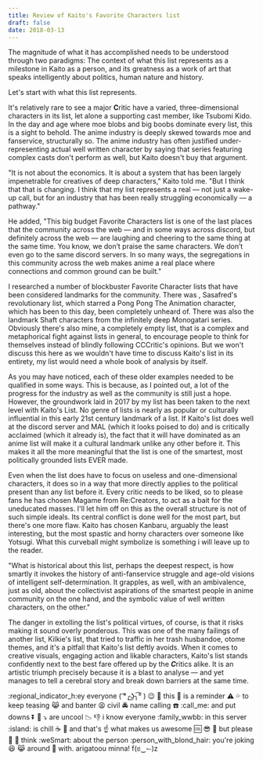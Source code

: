 ```yaml
---
title: Review of Kaito's Favorite Characters list
draft: false
date: 2018-03-13
---
```


The magnitude of what it has accomplished needs to be understood through two paradigms: The context of what this list represents as a milestone in Kaito as a person, and its greatness as a work of art that speaks intelligently about politics, human nature and history.

Let's start with what this list represents.

It's relatively rare to see a major **C**ritic have a varied, three-dimensional characters in its list, let alone a supporting cast member, like Tsubomi Kido. In the day and age where moe blobs and big boobs dominate every list, this is a sight to behold. The anime industry is deeply skewed towards moe and fanservice, structurally so. The anime industry has often justified under-representing actual well written character by saying that series featuring complex casts don't perform as well, but Kaito doesn't buy that argument.

"It is not about the economics. It is about a system that has been largely impenetrable for creatives of deep characters," Kaito told me. "But I think that that is changing. I think that my list represents a real — not just a wake-up call, but for an industry that has been really struggling economically — a pathway."



He added, "This big budget Favorite Characters list is one of the last places that the community across the web — and in some ways across discord, but definitely across the web — are laughing and cheering to the same thing at the same time. You know, we don’t praise the same characters. We don’t even go to the same discord servers. In so many ways, the segregations in this community across the web makes anime a real place where connections and common ground can be built."

I researched a number of blockbuster Favorite Character lists that have been considered landmarks for the community. There was , Sasafred's revolutionary list, which starred a Pong Pong The Animation character, which has been to this day, been completely unheard of. There was also the landmark Shaft characters from the infinitely deep Monogatari series. Obviously there's also mine, a completely empty list, that is a complex and metaphorical fight against lists in general, to encourage people to think for themselves instead of blindly following CCCritic's opinions. But we won't discuss this here as we wouldn't have time to discuss Kaito's list in its entirety, my list would need a whole book of analysis by itself.

As you may have noticed, each of these older examples needed to be qualified in some ways. This is because, as I pointed out, a lot of the progress for the industry as well as the community is still just a hope. However, the groundwork laid in 2017 by my list has been taken to the next level with Kaito's List. No genre of lists is nearly as popular or culturally influential in this early 21st century landmark of a list. If Kaito's list does well at the discord server and MAL (which it looks poised to do) and is critically acclaimed (which it already is), the fact that it will have dominated as an anime list will make it a cultural landmark unlike any other before it. This makes it all the more meaningful that the list is one of the smartest, most politically grounded lists EVER made.

Even when the list does have to focus on useless and one-dimensional characters, it does so in a way that more directly applies to the political present than any list before it. Every critic needs to be liked, so to please fans he has chosen Magame from Re:Creators, to act as a bait for the uneducated masses. I'll let him off on this as the overall structure is not of such simple ideals. Its central conflict is done well for the most part, but there's one more flaw. Kaito has chosen Kanbaru, arguably the least interesting, but the most spastic and horny characters over someone like Yotsugi. What this curveball might symbolize is something i will leave up to the reader.


"What is historical about this list, perhaps the deepest respect, is how smartly it invokes the history of anti-fanservice struggle and age-old visions of intelligent self-determination. It grapples, as well, with an ambivalence, just as old, about the collectivist aspirations of the smartest people in anime community on the one hand, and the symbolic value of well written characters, on the other."

The danger in extolling the list's political virtues, of course, is that it risks making it sound overly ponderous. This was one of the many failings of another list, Kilkie's list, that tried to traffic in her trash husbandoe, otome themes, and it's a pitfall that Kaito's list deftly avoids. When it comes to creative visuals, engaging action and likable characters, Kaito's list stands confidently next to the best fare offered up by the ***C***ritics alike. It is an artistic triumph precisely because it is a blast to analyse — and yet manages to tell a cerebral story and break down barriers at the same time.




:regional_indicator_h:ey everyone ( ͡°╭͜ʖ╮͡° ) :wink: :wave: this :triumph: is a reminder :warning: :sweat_drops: to keep teasing :joy_cat: and banter :tired_face: civil :oncoming_police_car: name calling :telephone: :call_me: and put downs :arrow_double_down: :arrow_down_small: :arrow_heading_down: are uncool :chart_with_downwards_trend: :thumbsdown:
i know everyone :family_wwbb: in this server :island: is chill :coffee: :eggplant: and that's :point_up: what makes us awesome :cool: :sunglasses: :muscle: but please :pray: :pray: think :weSmart: about the person :person_with_blond_hair: you're joking :laughing: :joy_cat: around :arrows_counterclockwise: with. arigatoou minna! f(ಠ‿↼)z
